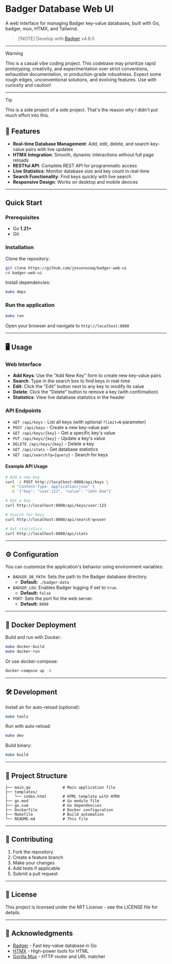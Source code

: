 # Badger Database Web UI

A web interface for managing Badger key-value databases, built with Go, badger, mux, HTMX, and Tailwind.

> [!NOTE] Develop with [Badger](https://github.com/hypermodeinc/badger) v4.8.0

---
> [!WARNING]
> This is a casual vibe coding project.
> This codebase may prioritize rapid prototyping, creativity, and experimentation over strict conventions, exhaustive documentation, or production-grade robustness.
> Expect some rough edges, unconventional solutions, and evolving features. Use with curiosity and caution!

---

> [!TIP]
> This is a side project of a side project. That's the reason why I didn't put much effort into this.

## 🚀 Features

- **Real-time Database Management**: Add, edit, delete, and search key-value pairs with live updates
- **HTMX Integration**: Smooth, dynamic interactions without full page reloads
- **RESTful API**: Complete REST API for programmatic access
- **Live Statistics**: Monitor database size and key count in real-time
- **Search Functionality**: Find keys quickly with live search
- **Responsive Design**: Works on desktop and mobile devices

---

## Quick Start

### Prerequisites

- Go **1.21+**
- Git

### Installation

Clone the repository:

```bash
git clone https://github.com/jesusnoseq/badger-web-ui
cd badger-web-ui
```

Install dependencies:

```bash
make deps
```

### Run the application

```bash
make run
```

Open your browser and navigate to `http://localhost:8080`

---

## 🖥️ Usage

### Web Interface

- **Add Keys**: Use the "Add New Key" form to create new key-value pairs
- **Search**: Type in the search box to find keys in real-time
- **Edit**: Click the "Edit" button next to any key to modify its value
- **Delete**: Click the "Delete" button to remove a key (with confirmation)
- **Statistics**: View live database statistics in the header

### API Endpoints

- `GET /api/keys` - List all keys (with optional `?limit=N` parameter)
- `POST /api/keys` - Create a new key-value pair
- `GET /api/keys/{key}` - Get a specific key's value
- `PUT /api/keys/{key}` - Update a key's value
- `DELETE /api/keys/{key}` - Delete a key
- `GET /api/stats` - Get database statistics
- `GET /api/search?q={query}` - Search for keys

#### Example API Usage

```bash
# Add a new key
curl -X POST http://localhost:8080/api/keys \
  -H "Content-Type: application/json" \
  -d '{"key": "user:123", "value": "John Doe"}'

# Get a key
curl http://localhost:8080/api/keys/user:123

# Search for keys
curl http://localhost:8080/api/search?q=user

# Get statistics
curl http://localhost:8080/api/stats
```

---

## ⚙️ Configuration

You can customize the application's behavior using environment variables:

- `BADGER_DB_PATH`: Sets the path to the Badger database directory.
  - **Default:** `./badger-data`
- `BADGER_LOG`: Enables Badger logging if set to `true`.
  - **Default:** `false`
- `PORT`: Sets the port for the web server.
  - **Default:** `8080`

---

## 🐳 Docker Deployment

Build and run with Docker:

```bash
make docker-build
make docker-run
```

Or use docker-compose:

```bash
docker-compose up -d
```

---

## 🛠️ Development

Install air for auto-reload (optional):

```bash
make tools
```

Run with auto-reload:

```bash
make dev
```

Build binary:

```bash
make build
```

---

## 📁 Project Structure

```
├── main.go              # Main application file
├── templates/
│   └── index.html       # HTML template with HTMX
├── go.mod               # Go module file
├── go.sum               # Go dependencies
├── Dockerfile           # Docker configuration
├── Makefile             # Build automation
└── README.md            # This file
```

---

## 🤝 Contributing

1. Fork the repository
2. Create a feature branch
3. Make your changes
4. Add tests if applicable
5. Submit a pull request

---

## 📜 License

This project is licensed under the MIT License - see the LICENSE file for details.

---

## 🙏 Acknowledgments

- [Badger](https://github.com/dgraph-io/badger) - Fast key-value database in Go
- [HTMX](https://htmx.org/) - High-power tools for HTML
- [Gorilla Mux](https://github.com/gorilla/mux) - HTTP router and URL matcher
